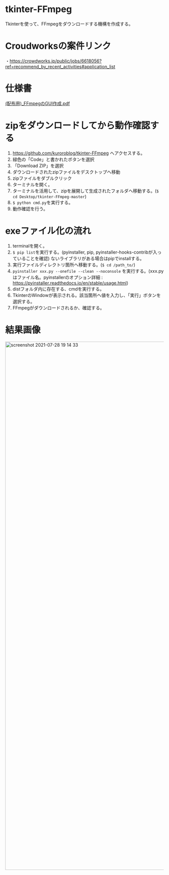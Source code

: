 # tkinter-FFmpeg
Tkinterを使って、FFmpegをダウンロードする機構を作成する。

# Croudworksの案件リンク
・https://crowdworks.jp/public/jobs/6618056?ref=recommend_by_recent_activities#application_list

# 仕様書
[(配布用)_FFmpegのGUI作成.pdf](https://github.com/kuroroblog/tkinter-FFmpeg/files/6892030/_FFmpeg.GUI.pdf)

# zipをダウンロードしてから動作確認する
1. https://github.com/kuroroblog/tkinter-FFmpeg へアクセスする。
2. 緑色の「Code」と書かれたボタンを選択
3. 「Download ZIP」を選択
4. ダウンロードされたzipファイルをデスクトップへ移動
5. zipファイルをダブルクリック
6. ターミナルを開く。
7. ターミナルを活用して、zipを展開して生成されたフォルダへ移動する。(`$ cd Desktop/tkinter-FFmpeg-master`)
8. `$ python cmd.py`を実行する。
9. 動作確認を行う。

# exeファイル化の流れ
1. terminalを開く。
2. `$ pip list`を実行する。(pyinstaller, pip, pyinstaller-hooks-contribが入っていることを確認) ないライブラリがある場合はpipでinstallする。
3. 実行ファイルディレクトリ箇所へ移動する。(`$ cd /path_to/`)
4. `pyinstaller xxx.py --onefile --clean --noconsole` を実行する。(xxx.pyはファイル名。pyinstallerのオプション詳細 : https://pyinstaller.readthedocs.io/en/stable/usage.html)
5. distフォルダ内に存在する、cmdを実行する。
6. TkinterのWindowが表示される。該当箇所へ値を入力し、「実行」ボタンを選択する。
7. FFmpegがダウンロードされるか、確認する。

# 結果画像
<img width="1680" alt="screenshot 2021-07-28 19 14 33" src="https://user-images.githubusercontent.com/23373288/127305968-2a0938da-f2ba-427f-85f2-8402c857e266.png">
